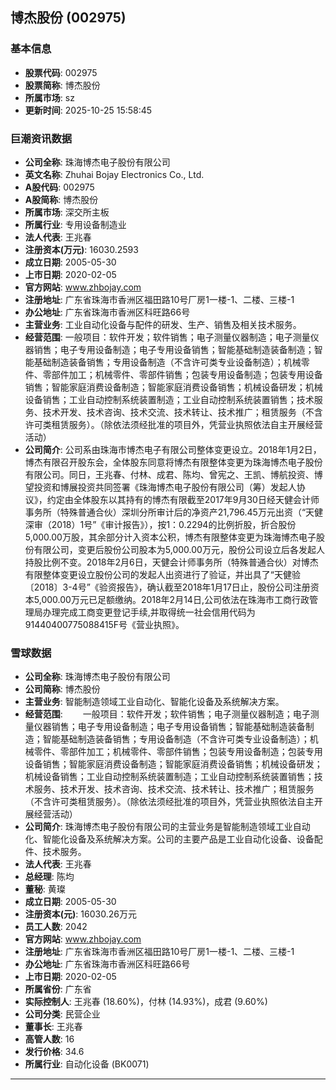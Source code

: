 ## 博杰股份 (002975)

### 基本信息

- **股票代码**: 002975
- **股票简称**: 博杰股份
- **所属市场**: sz
- **更新时间**: 2025-10-25 15:58:45

### 巨潮资讯数据

- **公司全称**: 珠海博杰电子股份有限公司
- **英文名称**: Zhuhai Bojay Electronics Co., Ltd.
- **A股代码**: 002975
- **A股简称**: 博杰股份
- **所属市场**: 深交所主板
- **所属行业**: 专用设备制造业
- **法人代表**: 王兆春
- **注册资本(万元)**: 16030.2593
- **成立日期**: 2005-05-30
- **上市日期**: 2020-02-05
- **官方网站**: www.zhbojay.com
- **注册地址**: 广东省珠海市香洲区福田路10号厂房1一楼-1、二楼、三楼-1
- **办公地址**: 广东省珠海市香洲区科旺路66号
- **主营业务**: 工业自动化设备与配件的研发、生产、销售及相关技术服务。
- **经营范围**: 一般项目：软件开发；软件销售；电子测量仪器制造；电子测量仪器销售；电子专用设备制造；电子专用设备销售；智能基础制造装备制造；智能基础制造装备销售；专用设备制造（不含许可类专业设备制造）；机械零件、零部件加工；机械零件、零部件销售；包装专用设备制造；包装专用设备销售；智能家庭消费设备制造；智能家庭消费设备销售；机械设备研发；机械设备销售；工业自动控制系统装置制造；工业自动控制系统装置销售；技术服务、技术开发、技术咨询、技术交流、技术转让、技术推广；租赁服务（不含许可类租赁服务）。（除依法须经批准的项目外，凭营业执照依法自主开展经营活动）
- **公司简介**: 公司系由珠海市博杰电子有限公司整体变更设立。2018年1月2日，博杰有限召开股东会，全体股东同意将博杰有限整体变更为珠海博杰电子股份有限公司。同日，王兆春、付林、成君、陈均、曾宪之、王凯、博航投资、博望投资和博展投资共同签署《珠海博杰电子股份有限公司（筹）发起人协议》，约定由全体股东以其持有的博杰有限截至2017年9月30日经天健会计师事务所（特殊普通合伙）深圳分所审计后的净资产21,796.45万元出资（“天健深审（2018）1号”《审计报告》），按1：0.2294的比例折股，折合股份5,000.00万股，其余部分计入资本公积，博杰有限整体变更为珠海博杰电子股份有限公司，变更后股份公司股本为5,000.00万元，股份公司设立后各发起人持股比例不变。2018年2月6日，天健会计师事务所（特殊普通合伙）对博杰有限整体变更设立股份公司的发起人出资进行了验证，并出具了“天健验〔2018〕3-4号”《验资报告》，确认截至2018年1月17日止，股份公司注册资本5,000.00万元已足额缴纳。2018年2月14日,公司依法在珠海市工商行政管理局办理完成工商变更登记手续,并取得统一社会信用代码为91440400775088415F号《营业执照》。

### 雪球数据

- **公司全称**: 珠海博杰电子股份有限公司
- **公司简称**: 博杰股份
- **主营业务**: 智能制造领域工业自动化、智能化设备及系统解决方案。
- **经营范围**: 　　一般项目：软件开发；软件销售；电子测量仪器制造；电子测量仪器销售；电子专用设备制造；电子专用设备销售；智能基础制造装备制造；智能基础制造装备销售；专用设备制造（不含许可类专业设备制造）；机械零件、零部件加工；机械零件、零部件销售；包装专用设备制造；包装专用设备销售；智能家庭消费设备制造；智能家庭消费设备销售；机械设备研发；机械设备销售；工业自动控制系统装置制造；工业自动控制系统装置销售；技术服务、技术开发、技术咨询、技术交流、技术转让、技术推广；租赁服务（不含许可类租赁服务）。（除依法须经批准的项目外，凭营业执照依法自主开展经营活动）
- **公司简介**: 珠海博杰电子股份有限公司的主营业务是智能制造领域工业自动化、智能化设备及系统解决方案。公司的主要产品是工业自动化设备、设备配件、技术服务。
- **法人代表**: 王兆春
- **总经理**: 陈均
- **董秘**: 黄璨
- **成立日期**: 2005-05-30
- **注册资本(元)**: 16030.26万元
- **员工人数**: 2042
- **官方网站**: www.zhbojay.com
- **注册地址**: 广东省珠海市香洲区福田路10号厂房1一楼-1、二楼、三楼-1
- **办公地址**: 广东省珠海市香洲区科旺路66号
- **上市日期**: 2020-02-05
- **所属省份**: 广东省
- **实际控制人**: 王兆春 (18.60%)，付林 (14.93%)，成君 (9.60%)
- **公司分类**: 民营企业
- **董事长**: 王兆春
- **高管人数**: 16
- **发行价格**: 34.6
- **所属行业**: 自动化设备 (BK0071)

---